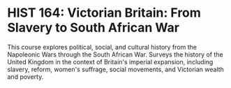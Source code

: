 # HIST 164: Victorian Britain: From Slavery to South African War

This course explores political, social, and cultural history from the Napoleonic Wars through the South African War. Surveys the history of the United Kingdom in the context of Britain's imperial expansion, including slavery, reform, women's suffrage, social movements, and Victorian wealth and poverty.